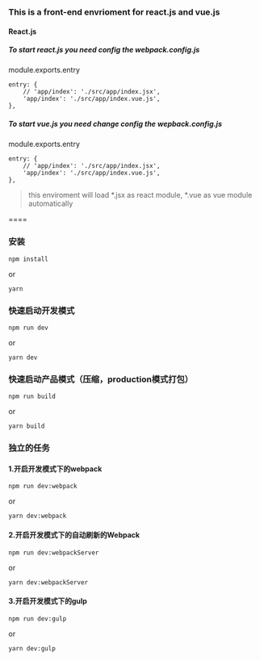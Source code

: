 ### This is a front-end envrioment for react.js and vue.js

#### React.js

##### To start react.js you need config the webpack.config.js

module.exports.entry

```
entry: {
    // 'app/index': './src/app/index.jsx',
    'app/index': './src/app/index.vue.js',
},
```

##### To start vue.js you need change config the wepback.config.js

module.exports.entry

```
entry: {
    // 'app/index': './src/app/index.jsx',
    'app/index': './src/app/index.vue.js',
},
```
> this enviroment will load *.jsx as react module, *.vue as vue module automatically


====

### 安装

```
npm install 
```

or

```
yarn
```

### 快速启动开发模式

```
npm run dev
```

or

```
yarn dev
```

### 快速启动产品模式（压缩，production模式打包）

```
npm run build
```

or 

```
yarn build
```


### 独立的任务

#### 1.开启开发模式下的webpack

```
npm run dev:webpack
```

or

```
yarn dev:webpack
```

#### 2.开启开发模式下的自动刷新的Webpack

```
npm run dev:webpackServer
```

or

```
yarn dev:webpackServer
```


#### 3.开启开发模式下的gulp

```
npm run dev:gulp
```

or

```
yarn dev:gulp
```
